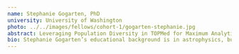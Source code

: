 ```yaml
---
name: Stephanie Gogarten, PhD
university: University of Washington
photo: ../../images/fellows/cohort-1/gogarten-stephanie.jpg
abstract: Leveraging Population Diversity in TOPMed for Maximum Analytical Power and Efficient Use of Computational Resources
bio: Stephanie Gogarten’s educational background is in astrophysics, but while completing her PhD, she discovered a true passion in developing scientific software and grappling with the complexities of massive datasets. For the past 10 years she has been a member of the Genetic Analysis Center housed in the Department of Biostatistics at the University of Washington, developing R/Bioconductor packages and python-based pipelines focused on phenotype-genotype association testing, initially for SNP arrays and then moving into whole genome sequencing. Her team is currently the Data Coordinating Center for TOPMed.
---
```


